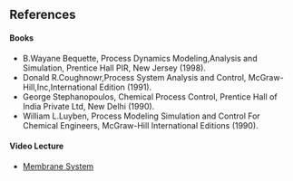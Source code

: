 ## References
#### Books
- B.Wayane Bequette, Process Dynamics Modeling,Analysis and Simulation, Prentice Hall PIR, New Jersey (1998).
- Donald R.Coughnowr,Process System Analysis and Control, McGraw-Hill,Inc,International Edition (1991).
- George Stephanopoulos, Chemical Process Control, Prentice Hall of India Private Ltd, New Delhi (1990).
- William L.Luyben, Process Modeling Simulation and Control For Chemical Engineers, McGraw-Hill International Editions (1990).

#### Video Lecture
- [Membrane System ](https://www.youtube.com/watch?v=uOXj6TS6rS0)
